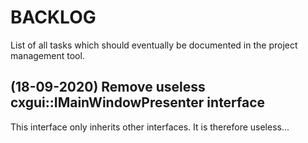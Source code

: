 # BACKLOG

List of all tasks which should eventually be documented in the project management tool.

## (18-09-2020) Remove useless cxgui::IMainWindowPresenter interface

This interface only inherits other interfaces. It is therefore useless...
